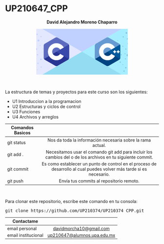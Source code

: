 # UP210647_CPP  

<b><p align="center"> David Alejandro Moreno Chaparro </p></b>

<p align="center"> <img src=img/c.png width="300px" > </p>

<br>

La estructura de temas y proyectos para este curso son los siguientes:

<ul>
    <li>U1 Introduccion a la programacion
    <li>U2 Estructuras y ciclos de control
    <li>U3 Funciones
    <li>U4 Archivos y arreglos
</ul>

| **Comandos Basicos** |                              |
| -------------------- |          :---------:         |
| git status           | Nos da toda la información necesaria sobre la rama actual.      |
| git add .            | Necesitamos usar el comando git add para incluir los cambios del o de los archivos en tu siguiente commit.  |
| git commit           | Es como establecer un punto de control en el proceso de desarrollo al cual puedes volver más tarde si es necesario.     |
| git push             | Envía tus commits al repositorio remoto.  |

<br>

Para clonar este repositorio, escribe este comando en tu consola:

<pre>git clone https://github.com/UP210374/UP210374_CPP.git</pre>

| **Contactame**       |                              |
| -------------------- |          :---------:         |
| email personal       | davidmorcha10@gmail.com      |
| email institucional  | up210647@alumnos.upa.edu.mx  |
